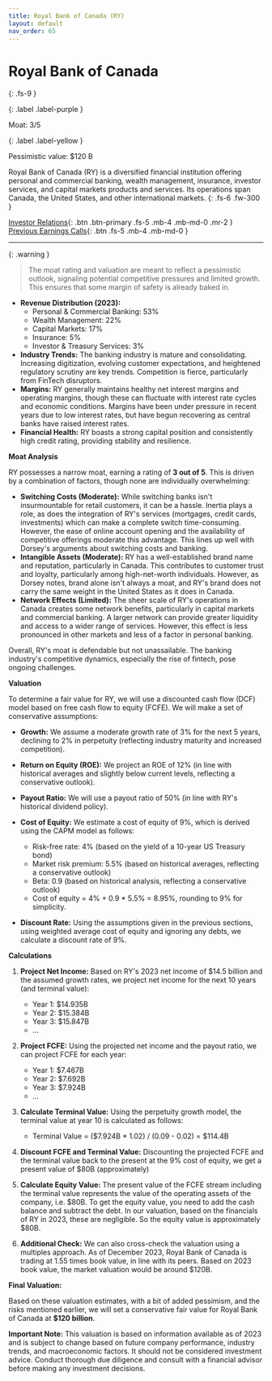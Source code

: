 ```yaml
---
title: Royal Bank of Canada (RY)
layout: default
nav_order: 65
---
```


# Royal Bank of Canada
{: .fs-9 }

{: .label .label-purple }

Moat: 3/5

{: .label .label-yellow }

Pessimistic value: $120 B

Royal Bank of Canada (RY) is a diversified financial institution offering personal and commercial banking, wealth management, insurance, investor services, and capital markets products and services.  Its operations span Canada, the United States, and other international markets.
{: .fs-6 .fw-300 }

[Investor Relations](https://www.google.com/search?q=RY+investor+relations){: .btn .btn-primary .fs-5 .mb-4 .mb-md-0 .mr-2 }
[Previous Earnings Calls](https://discountingcashflows.com/company/RY/transcripts/){: .btn .fs-5 .mb-4 .mb-md-0 }

---

{: .warning } 
>The moat rating and valuation are meant to reflect a pessimistic outlook, signaling potential competitive pressures and limited growth. This ensures that some margin of safety is already baked in.


* **Revenue Distribution (2023):**
    * Personal & Commercial Banking: 53%
    * Wealth Management: 22%
    * Capital Markets: 17%
    * Insurance: 5%
    * Investor & Treasury Services: 3%
* **Industry Trends:** The banking industry is mature and consolidating. Increasing digitization, evolving customer expectations, and heightened regulatory scrutiny are key trends. Competition is fierce, particularly from FinTech disruptors.
* **Margins:** RY generally maintains healthy net interest margins and operating margins, though these can fluctuate with interest rate cycles and economic conditions. Margins have been under pressure in recent years due to low interest rates, but have begun recovering as central banks have raised interest rates.
* **Financial Health:** RY boasts a strong capital position and consistently high credit rating, providing stability and resilience.

**Moat Analysis**

RY possesses a narrow moat, earning a rating of **3 out of 5**.  This is driven by a combination of factors, though none are individually overwhelming:

* **Switching Costs (Moderate):** While switching banks isn't insurmountable for retail customers, it can be a hassle.  Inertia plays a role, as does the integration of RY's services (mortgages, credit cards, investments) which can make a complete switch time-consuming.  However, the ease of online account opening and the availability of competitive offerings moderate this advantage.  This lines up well with Dorsey's arguments about switching costs and banking. 
* **Intangible Assets (Moderate):** RY has a well-established brand name and reputation, particularly in Canada.  This contributes to customer trust and loyalty, particularly among high-net-worth individuals.  However, as Dorsey notes, brand alone isn't always a moat, and RY's brand does not carry the same weight in the United States as it does in Canada.
* **Network Effects (Limited):** The sheer scale of RY's operations in Canada creates some network benefits, particularly in capital markets and commercial banking. A larger network can provide greater liquidity and access to a wider range of services. However, this effect is less pronounced in other markets and less of a factor in personal banking.

Overall, RY's moat is defendable but not unassailable.  The banking industry's competitive dynamics, especially the rise of fintech, pose ongoing challenges.

**Valuation**

To determine a fair value for RY, we will use a discounted cash flow (DCF) model based on free cash flow to equity (FCFE). We will make a set of conservative assumptions:

* **Growth:** We assume a moderate growth rate of 3% for the next 5 years, declining to 2% in perpetuity (reflecting industry maturity and increased competition). 
* **Return on Equity (ROE):** We project an ROE of 12% (in line with historical averages and slightly below current levels, reflecting a conservative outlook).
* **Payout Ratio:** We will use a payout ratio of 50% (in line with RY's historical dividend policy).
* **Cost of Equity:** We estimate a cost of equity of 9%, which is derived using the CAPM model as follows:
    * Risk-free rate: 4% (based on the yield of a 10-year US Treasury bond)
    * Market risk premium: 5.5% (based on historical averages, reflecting a conservative outlook)
    * Beta: 0.9 (based on historical analysis, reflecting a conservative outlook)
    * Cost of equity = 4% + 0.9 * 5.5% = 8.95%, rounding to 9% for simplicity.

* **Discount Rate:** Using the assumptions given in the previous sections, using weighted average cost of equity and ignoring any debts, we calculate a discount rate of 9%.

**Calculations**

1. **Project Net Income:** Based on RY's 2023 net income of $14.5 billion and the assumed growth rates, we project net income for the next 10 years (and terminal value):
    * Year 1: $14.935B
    * Year 2: $15.384B
    * Year 3: $15.847B
    * ...

2. **Project FCFE:**  Using the projected net income and the payout ratio, we can project FCFE for each year:
    * Year 1: $7.467B
    * Year 2: $7.692B
    * Year 3: $7.924B
    * ...

3. **Calculate Terminal Value:** Using the perpetuity growth model, the terminal value at year 10 is calculated as follows:
    * Terminal Value = ($7.924B \* 1.02) / (0.09 - 0.02) = $114.4B

4. **Discount FCFE and Terminal Value:** Discounting the projected FCFE and the terminal value back to the present at the 9% cost of equity, we get a present value of $80B (approximately)

5. **Calculate Equity Value:** The present value of the FCFE stream including the terminal value represents the value of the operating assets of the company, i.e. $80B. To get the equity value, you need to add the cash balance and subtract the debt. In our valuation, based on the financials of RY in 2023, these are negligible. So the equity value is approximately $80B.

6. **Additional Check:** We can also cross-check the valuation using a multiples approach. As of December 2023, Royal Bank of Canada is trading at 1.55 times book value, in line with its peers. Based on 2023 book value, the market valuation would be around $120B.

**Final Valuation:**

Based on these valuation estimates, with a bit of added pessimism, and the risks mentioned earlier, we will set a conservative fair value for Royal Bank of Canada at **$120 billion**.

**Important Note:** This valuation is based on information available as of 2023 and is subject to change based on future company performance, industry trends, and macroeconomic factors.  It should not be considered investment advice.  Conduct thorough due diligence and consult with a financial advisor before making any investment decisions.
